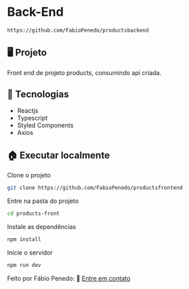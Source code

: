 # Back-End
```bash
https://github.com/FabioPenedo/productsbackend
```

## 🖥️ Projeto

Front end de projeto products, consumindo api criada.

## 🧱 Tecnologias

+ Reactjs
+ Typescript
+ Styled Components
+ Axios


## 🏠 Executar localmente

Clone o projeto

```bash
git clone https://github.com/FabioPenedo/productsfrontend
```

Entre na pasta do projeto

```bash
cd products-front
```


Instale as dependências

```bash
npm install
```

Inicie o servidor

```bash
npm run dev
```

Feito por Fábio Penedo: 👋 [Entre em contato](https://www.linkedin.com/in/fabiopenedo/)